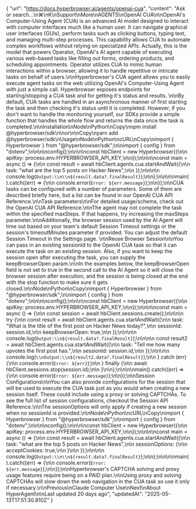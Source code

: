 {
  "url": "https://docs.hyperbrowser.ai/agents/openai-cua",
  "content": "Ask or search...\n⌘\nK\nSupport\nMore\nAGENTS\nOpenAI CUA\n\n​OpenAI's Computer-Using Agent (CUA) is an advanced AI model designed to interact with computer interfaces much like a human user. It can navigate graphical user interfaces (GUIs), perform tasks such as clicking buttons, typing text, and managing multi-step processes. This capability allows CUA to automate complex workflows without relying on specialized APIs. Actually, this is the model that powers Operator, OpenAI's AI agent capable of executing various web-based tasks like filling out forms, ordering products, and scheduling appointments. Operator utilizes CUA to mimic human interactions within a browser, allowing it to handle repetitive or intricate tasks on behalf of users.\n\nHyperbrowser's CUA agent allows you to easily execute agent tasks on the web utilizing OpenAI's Computer-Using Agent with just a simple call. Hyperbrowser exposes endpoints for starting/stopping a CUA task and for getting it's status and results. \n\nBy default, CUA tasks are handled in an asynchronous manner of first starting the task and then checking it's status until it is completed. However, if you don't want to handle the monitoring yourself, our SDKs provide a simple function that handles the whole flow and returns the data once the task is completed.\n\nInstallation\nNode\nPython\nCopy\nnpm install @hyperbrowser/sdk\n\nor\n\nCopy\nyarn add @hyperbrowser/sdk\nUsage\nNode\nPython\ncURL\nCopy\nimport { Hyperbrowser } from \"@hyperbrowser/sdk\";\n\nimport { config } from \"dotenv\";\n\n\n\nconfig();\n\n\n\nconst hbClient = new Hyperbrowser({\n\n  apiKey: process.env.HYPERBROWSER_API_KEY,\n\n});\n\n\n\nconst main = async () => {\n\n  const result = await hbClient.agents.cua.startAndWait({\n\n    task: \"what are the top 5 posts on Hacker News\",\n\n  });\n\n\n\n  console.log(`Output:\\n\\n${result.data?.finalResult}`);\n\n};\n\n\n\nmain().catch((err) => {\n\n  console.error(`Error: ${err.message}`);\n\n});\n\nCUA tasks can be configured with a number of parameters. Some of them are described briefly here, but a list can be found in our OpenAI CUA API Reference.\n\nTask parameters\n\nFor detailed usage/schema, check out the OpenAI CUA API Reference.\n\nThe agent may not complete the task within the specified maxSteps. If that happens, try increasing the maxSteps parameter.\n\nAdditionally, the browser session used by the AI Agent will time out based on your team's default Session Timeout settings or the session's timeoutMinutes parameter if provided. You can adjust the default Session Timeout in the Settings page. \n\nReuse Browser Session\n\nYou can pass in an existing sessionId to the OpenAI CUA task so that it can execute the task on an existing session. Also, if you want to keep the session open after executing the task, you can supply the keepBrowserOpen param.\n\nIn the examples below, the keepBrowserOpen field is not set to true in the second call to the AI Agent so it will close the browser session after execution, and the session is being closed at the end with the stop function to make sure it gets closed.\n\nNode\nPython\nCopy\nimport { Hyperbrowser } from \"@hyperbrowser/sdk\";\n\nimport { config } from \"dotenv\";\n\n\n\nconfig();\n\n\n\nconst hbClient = new Hyperbrowser({\n\n  apiKey: process.env.HYPERBROWSER_API_KEY,\n\n});\n\n\n\nconst main = async () => {\n\n  const session = await hbClient.sessions.create();\n\n\n\n  try {\n\n    const result = await hbClient.agents.cua.startAndWait({\n\n      task: \"What is the title of the first post on Hacker News today?\",\n\n      sessionId: session.id,\n\n      keepBrowserOpen: true,\n\n    });\n\n\n\n    console.log(`Output:\\n${result.data?.finalResult}`);\n\n\n\n    const result2 = await hbClient.agents.cua.startAndWait({\n\n      task: \"Tell me how many upvotes the first post has.\",\n\n      sessionId: session.id,\n\n    });\n\n\n\n    console.log(`\\nOutput:\\n${result2.data?.finalResult}`);\n\n  } catch (err) {\n\n    console.error(`Error: ${err}`);\n\n  } finally {\n\n    await hbClient.sessions.stop(session.id);\n\n  }\n\n};\n\n\n\nmain().catch((err) => {\n\n  console.error(`Error: ${err.message}`);\n\n});\n\nSession Configurations\n\nYou can also provide configurations for the session that will be used to execute the CUA task just as you would when creating a new session itself. These could include using a proxy or solving CAPTCHAs. To see the full list of session configurations, checkout the Session API Reference.\n\nThe sessionOptions will only apply if creating a new session when no sessionId is provided.\n\nNode\nPython\ncURL\nCopy\nimport { Hyperbrowser } from \"@hyperbrowser/sdk\";\n\nimport { config } from \"dotenv\";\n\n\n\nconfig();\n\n\n\nconst hbClient = new Hyperbrowser({\n\n  apiKey: process.env.HYPERBROWSER_API_KEY,\n\n});\n\n\n\nconst main = async () => {\n\n  const result = await hbClient.agents.cua.startAndWait({\n\n    task: \"what are the top 5 posts on Hacker News\",\n\n    sessionOptions: {\n\n      acceptCookies: true,\n\n    }\n\n  });\n\n\n\n  console.log(`Output:\\n\\n${result.data?.finalResult}`);\n\n};\n\n\n\nmain().catch((err) => {\n\n  console.error(`Error: ${err.message}`);\n\n});\n\nHyperbrowser's CAPTCHA solving and proxy usage features require being on a PAID plan.\n\nUsing proxy and solving CAPTCHAs will slow down the web navigation in the CUA task so use it only if necessary.\n\nPrevious\nClaude Computer Use\nNext\nAbout HyperAgent\n\nLast updated 20 days ago",
  "updatedAt": "2025-05-13T17:51:30.810Z"
}